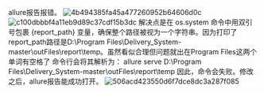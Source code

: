 allure报告报错。
![4b494385fa45a477260952b64606d0c](https://github.com/user-attachments/assets/731ee6e5-8569-49ee-8c3a-6b99afbc19a9)
![c100dbbbf4a11eb9d89c37cdf15b3dc](https://github.com/user-attachments/assets/db028f12-8e78-41ab-a03c-f06b34eb37a7)
解决点是在 os.system 命令中用双引号包裹 {report_path} 变量，确保整个路径被视为一个字符串。因为打印了report_path路径是D:\Program Files\Delivery_System-master\outFiles\report\temp。虽然看似合理但问题就出在Program Files这两个单词有空格了
命令行会将其解析为：
allure serve D:\Program
Files\Delivery_System-master\outFiles\report\temp
因此，命令会失败。修改之后，allure报告能成功打开。
![506acd423550d6f7dce8dc3a287f085](https://github.com/user-attachments/assets/93217d58-4d1f-488e-bab1-79cf5d4ff56a)
